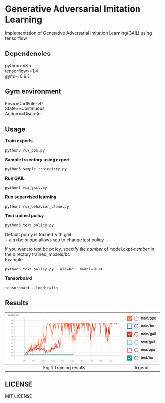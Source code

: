 # Generative Adversarial Imitation Learning  
Implementation of Generative Adversarial Imitation Learning(GAIL) using tensorflow  

## Dependencies
python>=3.5  
tensorflow>=1.4   
gym>=0.9.3  

## Gym environment

Env==CartPole-v0  
State==Continuous  
Action==Discrete  

## Usage

**Train experts**  
```  
python3 run_ppo.py     
```  
**Sample trajectory using expert** 
```
python3 sample_trajectory.py
```
**Run GAIL**  
```
python3 run_gail.py  
```
**Run supervised learning**  
```
python3 run_behavior_clone.py 
```
**Test trained policy**  
```
python3 test_policy.py  
```
Default policy is trained with gail  
--alg=bc or ppo allows you to change test policy  

If you want to test bc policy, specify the _number_ of model.ckpt-_number_ in the directory trained_models/bc  
Example  
```
python3 test_policy.py --alg=bc --model=1000
```
**Tensorboard**  
```
tensorboard --logdir=log
```

## Results

| ![](./images/graph.png) | ![](./images/legend.png) |  
| :---: | :---: |  
| Fig.1 Training results | legend |  

## LICENSE
MIT LICENSE
